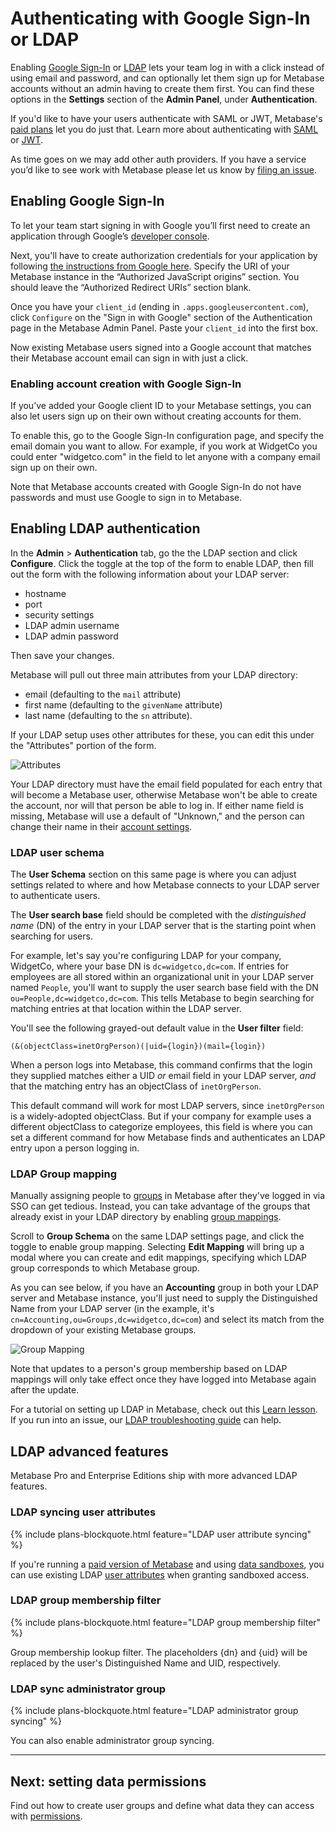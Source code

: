 # Authenticating with Google Sign-In or LDAP

Enabling [Google Sign-In](#enabling-google-sign-in) or [LDAP](#enabling-ldap-authentication) lets your team log in with a click instead of using email and password, and can optionally let them sign up for Metabase accounts without an admin having to create them first. You can find these options in the **Settings** section of the **Admin Panel**, under **Authentication**.

If you'd like to have your users authenticate with SAML or JWT, Metabase's [paid plans](https://www.metabase.com/pricing) let you do just that. Learn more about authenticating with [SAML](../enterprise-guide/authenticating-with-saml.md) or [JWT](../enterprise-guide/authenticating-with-jwt.md).

As time goes on we may add other auth providers. If you have a service you’d like to see work with Metabase please let us know by [filing an issue](http://github.com/metabase/metabase/issues/new).

## Enabling Google Sign-In

To let your team start signing in with Google you’ll first need to create an application through Google’s [developer console](https://console.developers.google.com/projectselector2/apis/library).

Next, you'll have to create authorization credentials for your application by following [the instructions from Google here](https://developers.google.com/identity/sign-in/web/sign-in#create_authorization_credentials). Specify the URI of your Metabase instance in the “Authorized JavaScript origins” section. You should leave the “Authorized Redirect URIs” section blank.

Once you have your `client_id` (ending in `.apps.googleusercontent.com`), click `Configure` on the "Sign in with Google" section of the Authentication page in the Metabase Admin Panel. Paste your `client_id` into the first box.

Now existing Metabase users signed into a Google account that matches their Metabase account email can sign in with just a click.

### Enabling account creation with Google Sign-In

If you’ve added your Google client ID to your Metabase settings, you can also let users sign up on their own without creating accounts for them.

To enable this, go to the Google Sign-In configuration page, and specify the email domain you want to allow. For example, if you work at WidgetCo you could enter "widgetco.com" in the field to let anyone with a company email sign up on their own.

Note that Metabase accounts created with Google Sign-In do not have passwords and must use Google to sign in to Metabase.

## Enabling LDAP authentication

In the **Admin** > **Authentication** tab, go the the LDAP section and click **Configure**. Click the toggle at the top of the form to enable LDAP, then fill out the form with the following information about your LDAP server:

- hostname
- port
- security settings
- LDAP admin username
- LDAP admin password

Then save your changes.

Metabase will pull out three main attributes from your LDAP directory:

- email (defaulting to the `mail` attribute)
- first name (defaulting to the `givenName` attribute)
- last name (defaulting to the `sn` attribute).

If your LDAP setup uses other attributes for these, you can edit this under the "Attributes" portion of the form.

![Attributes](./images/ldap-attributes.png)

Your LDAP directory must have the email field populated for each entry that will become a Metabase user, otherwise Metabase won't be able to create the account, nor will that person be able to log in. If either name field is missing, Metabase will use a default of "Unknown," and the person can change their name in their [account settings](../users-guide/account-settings.md).

### LDAP user schema

The **User Schema** section on this same page is where you can adjust settings related to where and how Metabase connects to your LDAP server to authenticate users.

The **User search base** field should be completed with the _distinguished name_ (DN) of the entry in your LDAP server that is the starting point when searching for users.

For example, let's say you're configuring LDAP for your company, WidgetCo, where your base DN is `dc=widgetco,dc=com`. If entries for employees are all stored within an organizational unit in your LDAP server named `People`, you'll want to supply the user search base field with the DN `ou=People,dc=widgetco,dc=com`. This tells Metabase to begin searching for matching entries at that location within the LDAP server.

You'll see the following grayed-out default value in the **User filter** field:

`(&(objectClass=inetOrgPerson)(|uid={login})(mail={login})`

When a person logs into Metabase, this command confirms that the login they supplied matches either a UID _or_ email field in your LDAP server, _and_ that the matching entry has an objectClass of `inetOrgPerson`.

This default command will work for most LDAP servers, since `inetOrgPerson` is a widely-adopted objectClass. But if your company for example uses a different objectClass to categorize employees, this field is where you can set a different command for how Metabase finds and authenticates an LDAP entry upon a person logging in.

### LDAP Group mapping

Manually assigning people to [groups](05-setting-permissions.html#groups) in Metabase after they've logged in via SSO can get tedious. Instead, you can take advantage of the groups that already exist in your LDAP directory by enabling [group mappings](/learn/permissions/ldap-auth-access-control.html#group-management).

Scroll to **Group Schema** on the same LDAP settings page, and click the toggle to enable group mapping. Selecting **Edit Mapping** will bring up a modal where you can create and edit mappings, specifying which LDAP group corresponds to which Metabase group.

As you can see below, if you have an **Accounting** group in both your LDAP server and Metabase instance, you'll just need to supply the Distinguished Name from your LDAP server (in the example, it's `cn=Accounting,ou=Groups,dc=widgetco,dc=com`) and select its match from the dropdown of your existing Metabase groups.

![Group Mapping](images/ldap-group-mapping.png)

Note that updates to a person's group membership based on LDAP mappings will only take effect once they have logged into Metabase again after the update.

For a tutorial on setting up LDAP in Metabase, check out this [Learn lesson](/learn/permissions/ldap-auth-access-control.html). If you run into an issue, our [LDAP troubleshooting guide](../troubleshooting-guide/ldap.md) can help.

## LDAP advanced features

Metabase Pro and Enterprise Editions ship with more advanced LDAP features.

### LDAP syncing user attributes

{% include plans-blockquote.html feature="LDAP user attribute syncing" %}

If you're running a [paid version of Metabase](https://www.metabase.com/pricing) and using [data sandboxes](../enterprise-guide/data-sandboxes.md), you can use existing LDAP [user attributes](../enterprise-guide/data-sandboxes.html#getting-user-attributes) when granting sandboxed access.

### LDAP group membership filter

{% include plans-blockquote.html feature="LDAP group membership filter" %}

Group membership lookup filter. The placeholders {dn} and {uid} will be replaced by the user's Distinguished Name and UID, respectively.

### LDAP sync administrator group

{% include plans-blockquote.html feature="LDAP administrator group syncing" %}

You can also enable administrator group syncing.

---

## Next: setting data permissions

Find out how to create user groups and define what data they can access with [permissions](05-setting-permissions.md).
